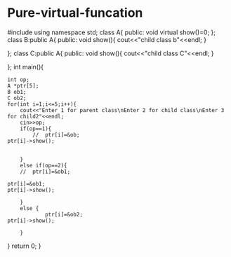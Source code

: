 # Pure-virtual-funcation
#include<iostream>
using namespace std;
class A{
	public:
		void virtual show()=0;
};
class B:public A{
		public:
		void show(){
			cout<<"child class b"<<endl;
		}
	
};
class C:public A{
		public:
		void show(){
			cout<<"child class C"<<endl;
		}
	
};
int main(){
	
	int op;
	A *ptr[5];
	B ob1;
	C ob2;
	for(int i=1;i<=5;i++){
		cout<<"Enter 1 for parent class\nEnter 2 for child class\nEnter 3 for child2"<<endl;
		cin>>op;
		if(op==1){
			//	ptr[i]=&ob;
	ptr[i]->show();
		
			
		}
		else if(op==2){
		//	ptr[i]=&ob1;
	
	ptr[i]=&ob1;
	ptr[i]->show();

		}
		else {
				ptr[i]=&ob2;
	ptr[i]->show();
	
		}
		
	

}
	return 0;
}
